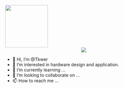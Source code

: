 <div align="left"> <img height="137px" src="https://github-readme-stats.vercel.app/api?username=Tkwer&hide_title=true&hide_border=true&show_icons=trueline_height=21&text_color=000&icon_color=000&bg_color=0,ea6161,ffc64d,fffc4d,52fa5a&theme=graywhite" /> </div>

<div align="center"> <img src="https://activity-graph.herokuapp.com/graph?username=Tkwer&theme=xcode" /> </div>

- 👋 Hi, I’m @Tkwer
- 👀 I’m interested in hardware design and application.
- 🌱 I’m currently learning ...
- 💞️ I’m looking to collaborate on ...
- 📫 How to reach me ...

<!---
Tkwer/Tkwer is a ✨ special ✨ repository because its `README.md` (this file) appears on your GitHub profile.
You can click the Preview link to take a look at your changes.
--->
